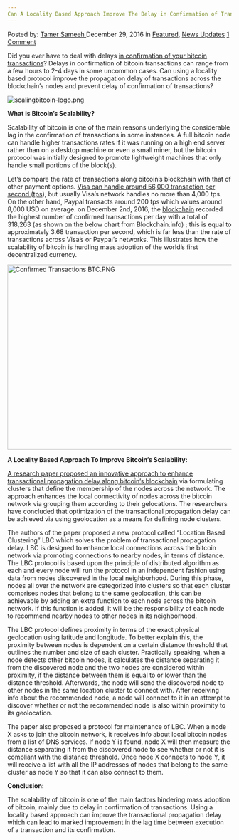 ```yaml
---
Can A Locality Based Approach Improve The Delay in Confirmation of Transactions Along Bitcoin&#8217;s Blockahin?
---
```

<article class="post-listing post-17144 post type-post status-publish format-standard has-post-thumbnail hentry  tag-approach tag-based tag-blockahin tag-confirmation tag-delay tag-improve tag-locality tag-transactions">
    <div class="post-inner">
        <span>Posted by: <a href="https://www.deepdotweb.com/author/tamersameeh/" title="">Tamer Sameeh </a></span>
    <span>December 29, 2016</span>
    <span>in <a href="https://www.deepdotweb.com/category/deepdot-news/" rel="category tag">Featured</a>, <a href="https://www.deepdotweb.com/category/news-updates/" rel="category tag">News Updates</a></span>
    <span><a href="https://www.deepdotweb.com/2016/12/29/can-locality-based-approach-improve-delay-confirmation-transactions-along-bitcoins-blockahin/#comments">1 Comment</a></span>
    </p>
    <div class="clear"></div>
    <div class="entry">
    <p>Did you ever have to deal with delays <a href="https://www.deepdotweb.com/2014/02/28/moving-bitcoins-works-transaction-taking-long/">in confirmation of your bitcoin transactions</a>? Delays in confirmation of bitcoin transactions can range from a few hours to 2-4 days in some uncommon cases. Can using a locality based protocol improve the propagation delay of transactions across the blockchain&#8217;s nodes and prevent delay of confirmation of transactions?</p>
    <p><img class="wp-image-17146 aligncenter" src="/imgs/2016/12/scalingbitcoin-logo-png.png" alt="scalingbitcoin-logo.png" srcset="/imgs/2016/12/scalingbitcoin-logo-png.png 1016w, /imgs/2016/12/scalingbitcoin-logo-png-300x59.png 300w" sizes="(max-width: 1016px) 100vw, 1016px"/></p>
    <p><strong>What is Bitcoin&#8217;s Scalability?</strong></p>
    <p>Scalability of bitcoin is one of the main reasons underlying the considerable lag in the confirmation of transactions in some instances. A full bitcoin node can handle higher transactions rates if it was running on a high end server rather than on a desktop machine or even a small miner, but the bitcoin protocol was initially designed to promote lightweight machines that only handle small portions of the block(s).</p>
    <p>Let&#8217;s compare the rate of transactions along bitcoin&#8217;s blockchain with that of other payment options. <a href="https://usa.visa.com/dam/VCOM/download/corporate/media/visa-fact-sheet-Jun2015.pdf">Visa can handle around 56,000 transaction per second (tps</a>), but usually Visa&#8217;s network handles no more than 4,000 tps. On the other hand, Paypal transacts around 200 tps which values around 8,000 USD on average. on December 2nd, 2016, the <a href="https://www.deepdotweb.com/2015/10/12/we-love-the-blockchain-not-the-bitcoin-the-currency/">blockchain</a> recorded the highest number of confirmed transactions per day with a total of 318,263 (as shown on the below chart from Blockchain.info) ; this is equal to approximately 3.68 transaction per second, which is far less than the rate of transactions across Visa&#8217;s or Paypal&#8217;s networks. This illustrates how the scalability of bitcoin is hurdling mass adoption of the world&#8217;s first decentralized currency.</p>
    <p><img class="wp-image-17147 aligncenter" src="/imgs/2016/12/confirmed-transactions-btc-png.png" alt="Confirmed Transactions BTC.PNG" width="1015" height="416" srcset="/imgs/2016/12/confirmed-transactions-btc-png.png 1344w, /imgs/2016/12/confirmed-transactions-btc-png-300x123.png 300w, /imgs/2016/12/confirmed-transactions-btc-png-1024x420.png 1024w" sizes="(max-width: 1015px) 100vw, 1015px"/></p>
    <p><strong>A Locality Based Approach To Improve Bitcoin&#8217;s Scalability:</strong></p>
    <p><a href="https://www.researchgate.net/publication/310060336">A research paper proposed an innovative approach to enhance transactional propagation delay along bitcoin&#8217;s blockchain</a> via formulating clusters that define the membership of the nodes across the network. The approach enhances the local connectivity of nodes across the bitcoin network via grouping them according to their gelocations. The researchers have concluded that optimization of the transactional propagation delay can be achieved via using geolocation as a means for defining node clusters.</p>
    <p>The authors of the paper proposed a new protocol called &#8220;Location Based Clustering&#8221; LBC which solves the problem of transactional propagation delay. LBC is designed to enhance local connections across the bitcoin network via promoting connections to nearby nodes, in terms of distance. The LBC protocol is based upon the principle of distributed algorithm as each and every node will run the protocol in an independent fashion using data from nodes discovered in the local neighborhood. During this phase, nodes all over the network are categorized into clusters so that each cluster comprises nodes that belong to the same geolocation, this can be achievable by adding an extra function to each node across the bitcoin network. If this function is added, it will be the responsibility of each node to recommend nearby nodes to other nodes in its neighborhood.</p>
    <p>The LBC protocol defines proximity in terms of the exact physical geolocation using latitude and longitude. To better explain this, the proximity between nodes is dependent on a certain distance threshold that outlines the number and size of each cluster. Practically speaking, when a node detects other bitcoin nodes, it calculates the distance separating it from the discovered node and the two nodes are considered within proximity, if the distance between them is equal to or lower than the distance threshold. Afterwards, the node will send the discovered node to other nodes in the same location cluster to connect with. After receiving info about the recommended node, a node will connect to it in an attempt to discover whether or not the recommended node is also within proximity to its geolocation.</p>
    <p>The paper also proposed a protocol for maintenance of LBC. When a node X asks to join the bitcoin network, it receives info about local bitcoin nodes from a list of DNS services. If node Y is found, node X will then measure the distance separating it from the discovered node to see whether or not it is compliant with the distance threshold. Once node X connects to node Y, it will receive a list with all the IP addresses of nodes that belong to the same cluster as node Y so that it can also connect to them.</p>
    <p><strong>Conclusion:</strong></p>
    <p>The scalability of bitcoin is one of the main factors hindering mass adoption of bitcoin, mainly due to delay in confirmation of transactions. Using a locality based approach can improve the transactional propagation delay which can lead to marked improvement in the lag time between execution of a transaction and its confirmation.</p>
    </div>
    <span style="display:none"><a href="https://www.deepdotweb.com/tag/approach/" rel="tag">approach</a> <a href="https://www.deepdotweb.com/tag/based/" rel="tag">based</a> <a href="https://www.deepdotweb.com/tag/blockahin/" rel="tag">blockahin</a> <a href="https://www.deepdotweb.com/tag/confirmation/" rel="tag">confirmation</a> <a href="https://www.deepdotweb.com/tag/delay/" rel="tag">delay</a> <a href="https://www.deepdotweb.com/tag/improve/" rel="tag">improve</a> <a href="https://www.deepdotweb.com/tag/locality/" rel="tag">locality</a> <a href="https://www.deepdotweb.com/tag/transactions/" rel="tag">transactions</a></span> <span style="display:none" class="updated">2016-12-29</span>
    <div style="display:none" class="vcard author" itemprop="author" itemscope itemtype="http://schema.org/Person"><strong class="fn" itemprop="name"><a href="https://www.deepdotweb.com/author/tamersameeh/" title="Posts by Tamer Sameeh" rel="author">Tamer Sameeh</a></strong></div>
    </div>
</article>

